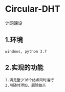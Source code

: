 # Circular-DHT
计网课设
## 1.环境
    windows, python 3.7
## 2.实现的功能
    1.满足至少16个结点同时运行
    2.可随时添加、删除结点
